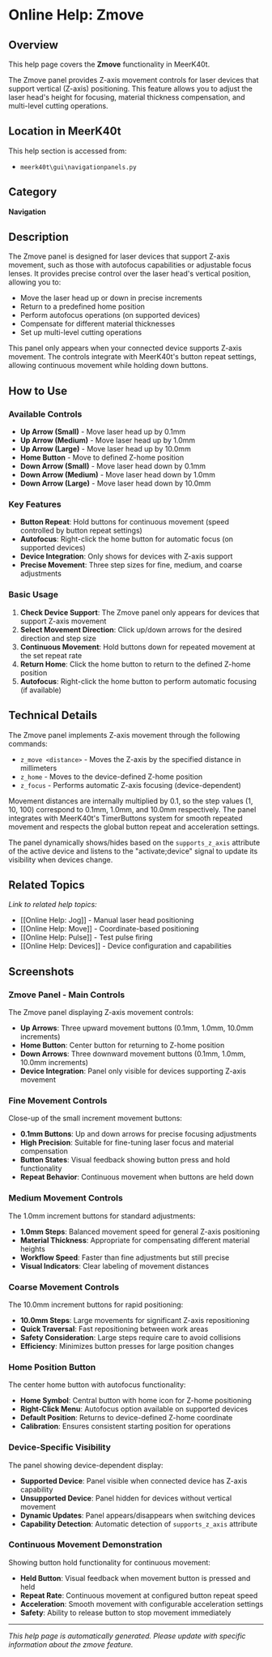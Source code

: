 # Online Help: Zmove

## Overview

This help page covers the **Zmove** functionality in MeerK40t.

The Zmove panel provides Z-axis movement controls for laser devices that support vertical (Z-axis) positioning. This feature allows you to adjust the laser head's height for focusing, material thickness compensation, and multi-level cutting operations.

## Location in MeerK40t

This help section is accessed from:
- `meerk40t\gui\navigationpanels.py`

## Category

**Navigation**

## Description

The Zmove panel is designed for laser devices that support Z-axis movement, such as those with autofocus capabilities or adjustable focus lenses. It provides precise control over the laser head's vertical position, allowing you to:

- Move the laser head up or down in precise increments
- Return to a predefined home position
- Perform autofocus operations (on supported devices)
- Compensate for different material thicknesses
- Set up multi-level cutting operations

This panel only appears when your connected device supports Z-axis movement. The controls integrate with MeerK40t's button repeat settings, allowing continuous movement while holding down buttons.

## How to Use

### Available Controls

- **Up Arrow (Small)** - Move laser head up by 0.1mm
- **Up Arrow (Medium)** - Move laser head up by 1.0mm
- **Up Arrow (Large)** - Move laser head up by 10.0mm
- **Home Button** - Move to defined Z-home position
- **Down Arrow (Small)** - Move laser head down by 0.1mm
- **Down Arrow (Medium)** - Move laser head down by 1.0mm
- **Down Arrow (Large)** - Move laser head down by 10.0mm

### Key Features

- **Button Repeat**: Hold buttons for continuous movement (speed controlled by button repeat settings)
- **Autofocus**: Right-click the home button for automatic focus (on supported devices)
- **Device Integration**: Only shows for devices with Z-axis support
- **Precise Movement**: Three step sizes for fine, medium, and coarse adjustments

### Basic Usage

1. **Check Device Support**: The Zmove panel only appears for devices that support Z-axis movement
2. **Select Movement Direction**: Click up/down arrows for the desired direction and step size
3. **Continuous Movement**: Hold buttons down for repeated movement at the set repeat rate
4. **Return Home**: Click the home button to return to the defined Z-home position
5. **Autofocus**: Right-click the home button to perform automatic focusing (if available)

## Technical Details

The Zmove panel implements Z-axis movement through the following commands:

- `z_move <distance>` - Moves the Z-axis by the specified distance in millimeters
- `z_home` - Moves to the device-defined Z-home position
- `z_focus` - Performs automatic Z-axis focusing (device-dependent)

Movement distances are internally multiplied by 0.1, so the step values (1, 10, 100) correspond to 0.1mm, 1.0mm, and 10.0mm respectively. The panel integrates with MeerK40t's TimerButtons system for smooth repeated movement and respects the global button repeat and acceleration settings.

The panel dynamically shows/hides based on the `supports_z_axis` attribute of the active device and listens to the "activate;device" signal to update its visibility when devices change.

## Related Topics

*Link to related help topics:*

- [[Online Help: Jog]] - Manual laser head positioning
- [[Online Help: Move]] - Coordinate-based positioning
- [[Online Help: Pulse]] - Test pulse firing
- [[Online Help: Devices]] - Device configuration and capabilities

## Screenshots

### Zmove Panel - Main Controls
The Zmove panel displaying Z-axis movement controls:
- **Up Arrows**: Three upward movement buttons (0.1mm, 1.0mm, 10.0mm increments)
- **Home Button**: Center button for returning to Z-home position
- **Down Arrows**: Three downward movement buttons (0.1mm, 1.0mm, 10.0mm increments)
- **Device Integration**: Panel only visible for devices supporting Z-axis movement

### Fine Movement Controls
Close-up of the small increment movement buttons:
- **0.1mm Buttons**: Up and down arrows for precise focusing adjustments
- **High Precision**: Suitable for fine-tuning laser focus and material compensation
- **Button States**: Visual feedback showing button press and hold functionality
- **Repeat Behavior**: Continuous movement when buttons are held down

### Medium Movement Controls
The 1.0mm increment buttons for standard adjustments:
- **1.0mm Steps**: Balanced movement speed for general Z-axis positioning
- **Material Thickness**: Appropriate for compensating different material heights
- **Workflow Speed**: Faster than fine adjustments but still precise
- **Visual Indicators**: Clear labeling of movement distances

### Coarse Movement Controls
The 10.0mm increment buttons for rapid positioning:
- **10.0mm Steps**: Large movements for significant Z-axis repositioning
- **Quick Traversal**: Fast repositioning between work areas
- **Safety Consideration**: Large steps require care to avoid collisions
- **Efficiency**: Minimizes button presses for large position changes

### Home Position Button
The center home button with autofocus functionality:
- **Home Symbol**: Central button with home icon for Z-home positioning
- **Right-Click Menu**: Autofocus option available on supported devices
- **Default Position**: Returns to device-defined Z-home coordinate
- **Calibration**: Ensures consistent starting position for operations

### Device-Specific Visibility
The panel showing device-dependent display:
- **Supported Device**: Panel visible when connected device has Z-axis capability
- **Unsupported Device**: Panel hidden for devices without vertical movement
- **Dynamic Updates**: Panel appears/disappears when switching devices
- **Capability Detection**: Automatic detection of `supports_z_axis` attribute

### Continuous Movement Demonstration
Showing button hold functionality for continuous movement:
- **Held Button**: Visual feedback when movement button is pressed and held
- **Repeat Rate**: Continuous movement at configured button repeat speed
- **Acceleration**: Smooth movement with configurable acceleration settings
- **Safety**: Ability to release button to stop movement immediately

---

*This help page is automatically generated. Please update with specific information about the zmove feature.*
